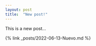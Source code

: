 ```yaml
---
layout: post
title:  "New post!"
---
```


This is a new post...

{% link _posts/2022-06-13-Nuevo.md %}
